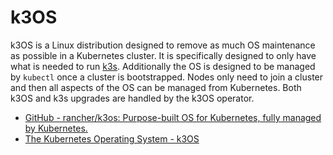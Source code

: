 # k3OS

k3OS is a Linux distribution designed to remove as much OS maintenance as possible in a Kubernetes cluster. It is specifically designed to only have what is needed to run [k3s](https://github.com/rancher/k3s). Additionally the OS is designed to be managed by `kubectl` once a cluster is bootstrapped. Nodes only need to join a cluster and then all aspects of the OS can be managed from Kubernetes. Both k3OS and k3s upgrades are handled by the k3OS operator.

- [GitHub - rancher/k3os: Purpose-built OS for Kubernetes, fully managed by Kubernetes.](https://github.com/rancher/k3os)
- [The Kubernetes Operating System - k3OS](https://k3os.io/)